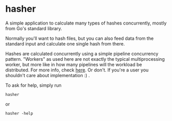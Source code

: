# hasher
A simple application to calculate many types of hashes concurrently, mostly from Go's standard library.

Normally you'll want to hash files, but you can also feed data from the standard input and calculate one single hash from there.

Hashes are calculated concurrently using a simple pipeline concurrency pattern. "Workers" as used here are not exactly the typical multiprocessing worker, but more like in how many pipelines will the workload be distributed. For more info, check [here](https://blog.golang.org/pipelines). Or don't. If you're a user you shouldn't care about implementation :) .

To ask for help, simply run

```
hasher
```

or

```
hasher -help
```
